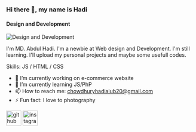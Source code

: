 ### Hi there 👋, my name is Hadi
#### Design and Development
![Design and Development](https://arturssmirnovs.github.io/github-profile-readme-generator/images/banner.png)

I'm MD. Abdul Hadi. I'm a newbie at Web design and Development. I'm still learning. I'll upload my personal projects and maybe some usefull codes.

Skills: JS / HTML / CSS

- 🔭 I’m currently working on e-commerce website 
- 🌱 I’m currently learning JS/PhP 
- 📫 How to reach me: chowdhuryhadiaiub20@gmail.com 
- ⚡ Fun fact: I love to photography 


[<img src='https://cdn.jsdelivr.net/npm/simple-icons@3.0.1/icons/github.svg' alt='github' height='40'>](https://github.com/hadiChowdhury)  [<img src='https://cdn.jsdelivr.net/npm/simple-icons@3.0.1/icons/instagram.svg' alt='instagram' height='40'>](https://www.instagram.com/_avoidshihab/)  

